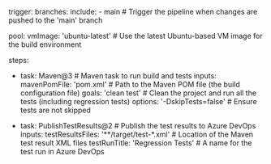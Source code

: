 trigger:
  branches:
    include:
      - main  # Trigger the pipeline when changes are pushed to the 'main' branch

pool:
  vmImage: 'ubuntu-latest'  # Use the latest Ubuntu-based VM image for the build environment

steps:
- task: Maven@3  # Maven task to run build and tests
  inputs:
    mavenPomFile: 'pom.xml'  # Path to the Maven POM file (the build configuration file)
    goals: 'clean test'  # Clean the project and run all the tests (including regression tests)
    options: '-DskipTests=false'  # Ensure tests are not skipped

- task: PublishTestResults@2  # Publish the test results to Azure DevOps
  inputs:
    testResultsFiles: '**/target/test-*.xml'  # Location of the Maven test result XML files
    testRunTitle: 'Regression Tests'  # A name for the test run in Azure DevOps
